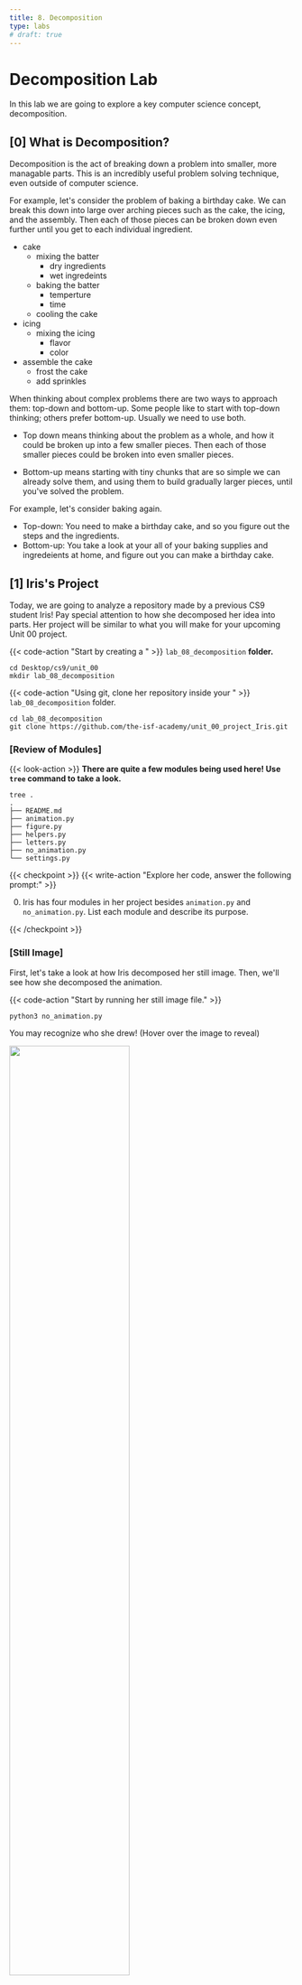```yaml
---
title: 8. Decomposition
type: labs
# draft: true
---
```


# Decomposition Lab

In this lab we are going to explore a key computer science concept, decomposition. 


## [0] What is Decomposition?

Decomposition is the act of breaking down a problem into smaller, more managable parts. This is an incredibly useful problem solving technique, even outside of computer science. 

For example, let's consider the problem of baking a birthday cake. We can break this down into large over arching pieces such as the cake, the icing, and the assembly. Then each of those pieces can be broken down even further until you get to each individual ingredient. 
- cake  
  - mixing the batter
    - dry ingredients
    - wet ingredeints 
  - baking the batter
    - temperture
    - time
  - cooling the cake
- icing
  - mixing the icing
    - flavor
    - color
- assemble the cake
  - frost the cake
  - add sprinkles

When thinking about complex problems there are two ways to approach them: top-down and bottom-up. Some people like to start with top-down thinking; others prefer bottom-up. Usually we need to use both.

- Top down means thinking about the problem as a whole, and how it could be broken up into a few smaller pieces. Then each of those smaller pieces could be broken into even smaller pieces.

- Bottom-up means starting with tiny chunks that are so simple we can already solve them, and using them to build gradually larger pieces, until you've solved the problem.

For example, let's consider baking again. 
- Top-down: You need to make a birthday cake, and so you figure out the steps and the ingredients.  
- Bottom-up: You take a look at your all of your baking supplies and ingredeients at home, and figure out you can make a birthday cake. 





## [1] Iris's Project

Today, we are going to analyze a repository made by a previous CS9 student Iris! Pay special attention to how she decomposed her idea into parts. Her project will be similar to what you will make for your upcoming Unit 00 project.

{{< code-action "Start by creating a " >}} `lab_08_decomposition` **folder.**

``` shell
cd Desktop/cs9/unit_00
mkdir lab_08_decomposition
```

{{< code-action "Using git, clone her repository inside your " >}} `lab_08_decomposition` folder.

```shell
cd lab_08_decomposition
git clone https://github.com/the-isf-academy/unit_00_project_Iris.git
```

### [Review of Modules]

{{< look-action >}} **There are quite a few modules being used here! Use `tree` command to take a look.**

```shell
tree .
.
├── README.md
├── animation.py
├── figure.py
├── helpers.py
├── letters.py
├── no_animation.py
└── settings.py
```

{{< checkpoint >}}
{{< write-action "Explore her code, answer the following prompt:" >}}

0. Iris has four modules in her project besides `animation.py` and `no_animation.py`. List each module and describe its purpose. 

{{< /checkpoint >}}

### [Still Image]

First, let's take a look at how Iris decomposed her still image. Then, we'll see how she decomposed the animation.

{{< code-action "Start by running her still image file." >}} 
```shell
python3 no_animation.py
```


You may recognize who she drew! (Hover over the image to reveal)

<img src="/images/courses/cs9/unit00/00_decomp_winwin.png" style="width:65%"
  onmouseover="this.src='/images/courses/cs9/unit00/00_decomp_winwin2.jpg'; this.style.width = '50%';"
  onmouseout="this.src='/images/courses/cs9/unit00/00_decomp_winwin.png';"
/>

Iris decided to tackle the project by drawing the figure and then the letters as still images. With your group, discuss the `figure.py`, `letters.py`, and `settings.py` modules.

{{< code-action "Open the repository in atom so you can easily examine in module." >}} 
```shell
atom .
```


{{< checkpoint >}}


{{< write-action "Answer the following questions with your group." >}} 

#### `figure.py`
0. How many functions are in the `figure.py` module? What are they and what do they do?
1. `draw_figure() ` is defined in `figure.py`, but where is `draw_figure() ` actually called in her project? (Hint: there are two files.)
2. Iris wrote an awesome `draw_figure()`function, but it is 190 lines long. Let's think about how we might decompose this code. If you could split `draw_figure()` into multiple smaller functions, what would those functions be? Explain in 2 - 3 sentences.

#### `letters.py`
0. How many functions are in the `letters.py` module? What are they and what do they do?
0. Why do you think Iris chose to create a separate module for letters? Explain in 1 sentence.
0. Where is `letter_w()` actually called in her project?

#### `settings.py`
0. How does changing the `SIZEFACTOR` variable change the drawing of `no_animation.py`?
0. How does changing the `START_X` variable change the drawing of `no_animation.py`?
0. How does changing the `START_Y` variable change the drawing of `no_animation.py`?
0. How does changing the `SHIRT_COLOR` variable change the drawing of `no_animation.py`?
{{< /checkpoint >}}


### [Animation]

Now that we understand how she created the still image, let's take a look at how she animated the letters.

{{< code-action "Run her animation file." >}} 
```shell
python3 animation.py
```

{{< figure src="images/courses/cs9/unit00/00_decomp_winwin3.gif" width="75%">}}




{{< checkpoint >}}

{{< write-action "Answer the following questions with your group." >}} 

#### `main()` in `animation.py`
0. There is a for-loop in `main()` which repeats for `settings.NUMREPEATS` number of times. Find where that varaible is set and change its value. What changed and what does the for-loop do?

#### `draw_stationary()` in `animation.py`
0. What is being drawn in `draw_stationary()`?

#### `draw_animation()` in `animation.py`
0. What is being drawn in `draw_animation()`?
0. The for-loop in `draw_animation()` is responsible for the animation! You can think of an animation as a series of frames that are being flipped through very quickly. Based on the for-loop, how many frames are there in our animation?
1. Now let's check out the if-statements. This is called frame-based animation; the animations appear based on the frame number. What happens at the 10th frame? What happens at the 50th frame?
2. Change lines 18, 20, 22, 24, 26, and 28 so that the if-statements are set to different numbers. Try `i == 10` (for line 20), `i == 12` (for line 22), `i == 14` (for line 24), `i == 16` (for line 26), `i == 18` (for line 28), and `i == 20` (for line 30). What happens? Describe in 1 sentence.
3. Comment out line 32 `screen.update()`. Then run the code by using `python animation.py`. What happens?
Describe what happened and why you think it happened in 2 sentences.

{{< /checkpoint >}}

<hr>

## [3] More Animations

There are many ways to animate still images! Let's talk about these four:

{{< columns >}}
{{< figure src="images/courses/cs9/unit00/00_decomp_translate.gif" width="100%">}}
{{< figure src="images/courses/cs9/unit00/00_decomp_rotate.gif" width="100%">}}
<--->
{{< figure src="images/courses/cs9/unit00/00_decomp_scale.gif" width="100%">}}
{{< figure src="images/courses/cs9/unit00/00_decomp_frame.gif" width="100%">}}
{{< /columns >}}

We're going to explore each type of animation by looking at some small mystery examples. 

{{< code-action "Using git, download the repostiory with the mystery examples into your" >}} `lab_08_decomposition` folder.

```shell
git clone https://github.com/the-isf-academy/lab-decomposition.git
```


{{< code-action >}}{{< write-action >}} **Throughout this section, you will be asked to change part of the code and answer checkpoint questions about the following files:**
- `animate_1.py`
- `animate_2.py`
- `animate_3.py`
- `animate_4.py`

### [Animation Mystery 1]

{{< code-action "Run the" >}} `animate_1.py` **file.**

{{< checkpoint >}}

{{< write-action "Answer the following questions with your group." >}} 


0. What type of animation is this [Translate, Rotate, Scale, Frame-Based]?
1. Look inside the `main()` function. How many times is the for-loop running, and how did you find this number?
2. Notice on line 21 that there's a timer set for `sleeptime` seconds that is being repeated for `num_frame` times. Calculate how long the animation lasts, using these two variables.
3. Frames Per Second (FPS) is a rate we care about in the field of animation. You can calculate this rate by dividing the total number of frames over the total length of the animation. Calculate the FPS of this animation.
4. Look inside the `draw_animation()` function. How many times is the for-loop here running, and how did you find this number? What is the difference between `settings.NUMREPEATS` and `settings.NUMFRAMES`?
5. You will see that there are four conditionals inside the for-loop of `draw_animation()`. Calculate what the numbers in the conditionals are equivalent to: `num_frames/4`, `num_frames/2`, `3*num_frames/4`, `num_frames`.
6. There are four if-statements, but only three triangles drawn on the screen. What happened to the fourth triangle? Explain in at least once sentence.
7. Change the last if-statement so that the animation is able to draw and animate all four triangles.

{{< /checkpoint >}}


### [Animation Mystery 2]

{{< code-action "Run the" >}} `animate_2.py` **file.**

{{< checkpoint >}}
<!---frame-based -->
{{< write-action "Answer the following questions with your group." >}} 


0. What type of animation is this [Translate, Rotate, Scale, Frame-Based]?
1. Let's change some settings! Currently, the circle does not fit on the screen when it gets animated. Go to the `settings.py` file and change `START_X` and/or `START_Y` so that the animated circle is able to fit. While you're at it, let's also change `COLOR`. What values did you change `START_X` and/or `START_Y` to? 
2. You'll notice that we used two for-loops in this example. For the first for-loop, trace through the code and fill out the table for every `i` and `new_size`. (HINT: you can split up the work on this with your tablemates.)
3. Calculate `max_size`. (HINT: you will need to reference the numbers in `settings.py`)
4. For the second for-loop, trace through the code and fill out the table for every `j` and `new_size`.(HINT: you can split up the work on this with your tablemates.)
5. Change the code so that the animation only grows half as big (aka the `max_size` is half as large). (HINT: you only need to change something in `settings.py`) What did you change?

{{< /checkpoint >}}


### [Animation Mystery 3]
{{< code-action "Run the" >}} `animate_3.py` **file.**

{{< checkpoint >}}
{{< write-action "Answer the following questions with your group." >}} 

0. What type of animation is this [Translate, Rotate, Scale, Frame-Based]?
1. What does the `clear()` function do in line 18? What happens if you remove `clear()`?
2. Change the code so that the animation moves five times as far. (HINT: you will need to change two lines of code in `draw_animation()`) What did you change?
3. What if you wanted to draw an animating square instead of a triangle? Write a new helper function in `parts.py` called `draw_square()` that takes two parameters: `side_len` and `color_name`. Then change line 15 in `animate_3.py` to `draw_square(side_len, color_name)`.
{{< /checkpoint >}}


### [Animation Mystery 4]
{{< code-action "Run the" >}} `animate_4.py` **file.**

{{< checkpoint >}}
{{< write-action "Answer the following questions with your group." >}} 

0. What type of animation is this [Translate, Rotate, Scale, Frame-Based]?
1. This animation involves three if-conditional branches, and each branch causes a different speed! Why is the second branch faster than the first
branch? Why is the third branch faster than the second branch?
2. Change the code so that the animation turns in the opposite direction for all three conditional branches. Describe in one sentence which lines of code you changed and how you changed the code.

{{< /checkpoint >}}


## [4] Deliverables

{{< deliverables "For this lab, you should:" >}}
- Submit your worksheet with answers to each checkpoint question. 
{{< /deliverables >}}
